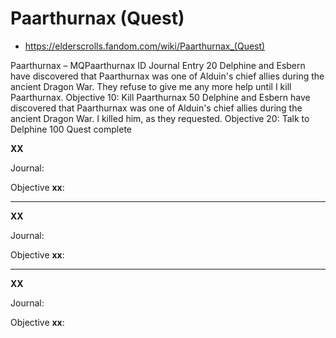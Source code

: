 # Paarthurnax (Quest)

* https://elderscrolls.fandom.com/wiki/Paarthurnax_(Quest)



Paarthurnax – MQPaarthurnax
ID	Journal Entry
20	Delphine and Esbern have discovered that Paarthurnax was one of Alduin's chief allies during the ancient Dragon War. They refuse to give me any more help until I kill Paarthurnax.
Objective 10: Kill Paarthurnax
50	Delphine and Esbern have discovered that Paarthurnax was one of Alduin's chief allies during the ancient Dragon War. I killed him, as they requested.
Objective 20: Talk to Delphine
100	
Quest complete

**XX**

Journal:


Objective **xx**:


----


**XX**

Journal:


Objective **xx**:


----


**XX**

Journal:


Objective **xx**:

